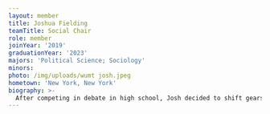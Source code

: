 ```yaml
---
layout: member
title: Joshua Fielding
teamTitle: Social Chair
role: member
joinYear: '2019'
graduationYear: '2023'
majors: 'Political Science; Sociology'
minors: 
photo: /img/uploads/wumt josh.jpeg
hometown: 'New York, New York'
biography: >-
  After competing in debate in high school, Josh decided to shift gears and found WUMT. His favorite moments in his career so far include competing at regionals, placing at Penn State, and of course discovering all the Midwest fast food chains and colleges. Outside of mock trial, you can find him playing Madden or watching terrible movies with his friends and at BD on Tuesdays for Chicken Tikka Masala. 
---
```

